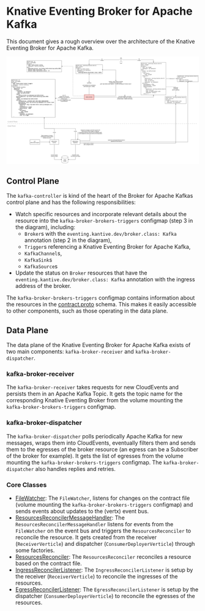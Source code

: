 # Knative Eventing Broker for Apache Kafka

This document gives a rough overview over the architecture of the Knative Eventing Broker for Apache Kafka.

![Overview](eventing-kafka-broker.png)

## Control Plane

The `kafka-controller` is kind of the heart of the Broker for Apache Kafkas control plane and has the following responsibilities:

* Watch specific resources and incorporate relevant details about the resource into the `kafka-broker-brokers-triggers` configmap (step 3 in the diagram), including:
  * `Broker`s with the `eventing.kantive.dev/broker.class: Kafka` annotation (step 2 in the diagram),
  * `Trigger`s referencing a Knative Eventing Broker for Apache Kafka,
  * `KafkaChannel`s,
  * `KafkaSink`s 
  * `KafkaSource`s
* Update the status on `Broker` resources that have the `eventing.kantive.dev/broker.class: Kafka` annotation with the ingress address of the broker.

The `kafka-broker-brokers-triggers` configmap contains information about the resources in the [contract.proto](https://github.com/knative-sandbox/eventing-kafka-broker/blob/main/proto/contract.proto) schema. This makes it easily accessible to other components, such as those operating in the data plane.

## Data Plane

The data plane of the Knative Eventing Broker for Apache Kafka exists of two main components: `kafka-broker-receiver` and `kafka-broker-dispatcher`.

### kafka-broker-receiver

The `kafka-broker-receiver` takes requests for new CloudEvents and persists them in an Apache Kafka Topic. It gets the topic name for the corresponding Knative Eventing Broker from the volume mounting the `kafka-broker-brokers-triggers` configmap.

### kafka-broker-dispatcher

The `kafka-broker-dispatcher` polls periodically Apache Kafka for new messages, wraps them into CloudEvents, eventually filters them and sends them to the egresses of the broker resource (an egress can be a Subscriber of the broker for example). It gets the list of egresses from the volume mounting the `kafka-broker-brokers-triggers` configmap. The `kafka-broker-dispatcher` also handles replies and retries. 

### Core Classes

* [FileWatcher](https://github.com/knative-sandbox/eventing-kafka-broker/blob/main/data-plane/core/src/main/java/dev/knative/eventing/kafka/broker/core/file/FileWatcher.java): The `FileWatcher`, listens for changes on the contract file (volume mounting the `kafka-broker-brokers-triggers` configmap) and sends events about updates to the (vertx) event bus.
* [ResourcesReconcilerMessageHandler](https://github.com/knative-sandbox/eventing-kafka-broker/blob/main/data-plane/core/src/main/java/dev/knative/eventing/kafka/broker/core/reconciler/impl/ResourcesReconcilerMessageHandler.java): The `ResourcesReconcilerMessageHandler` listens for events from the `FileWatcher` on the event bus and triggers the `ResourcesReconciler` to reconcile the resource. It gets created from the receiver (`ReceiverVerticle`) and dispatcher (`ConsumerDeployerVerticle`) through some factories.
* [ResourcesReconciler](https://github.com/knative-sandbox/eventing-kafka-broker/blob/main/data-plane/core/src/main/java/dev/knative/eventing/kafka/broker/core/reconciler/ResourcesReconciler.java): The `ResourcesReconciler` reconciles a resource based on the contract file.
* [IngressReconcilerListener](https://github.com/knative-sandbox/eventing-kafka-broker/blob/main/data-plane/core/src/main/java/dev/knative/eventing/kafka/broker/core/reconciler/IngressReconcilerListener.java): The `IngressReconcilerListener` is setup by the receiver (`ReceiverVerticle`) to reconcile the ingresses of the resources.
* [EgressReconcilerListener](https://github.com/knative-sandbox/eventing-kafka-broker/blob/main/data-plane/core/src/main/java/dev/knative/eventing/kafka/broker/core/reconciler/EgressReconcilerListener.java): The `EgressReconcilerListener` is setup by the dispatcher (`ConsumerDeployerVerticle`) to reconcile the egresses of the resources.
